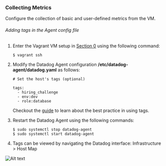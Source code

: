 ### Collecting Metrics

Configure the collection of basic and user-defined metrics from the VM.

###### Adding tags in the Agent config file

1. Enter the Vagrant VM setup in [Section 0](./0_setting_the_environment.md) using the following command:
    ```
    $ vagrant ssh
    ```
2. Modify the Datadog Agent configuration **/etc/datadog-agent/datadog.yaml** as follows:
    ```
    # Set the host's tags (optional)
    
    tags:
      - hiring_challenge 
      - env:dev
      - role:database
    ```
    Checkout the [guide](https://docs.datadoghq.com/tagging/) to learn about the best practice in using tags.

3. Restart the Datadog Agent using the following commands:
    ```
    $ sudo systemctl stop datadog-agent
    $ sudo systemctl start datadog-agent
    ```

4. Tags can be viewed by navigating the Datadog interface: Infrastructure > Host Map

![Alt text](./images/1_tags?raw=true "Viewing Tags")